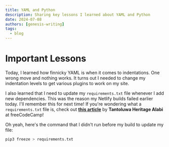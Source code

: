 ```yaml
---
title: YAML and Python
description: Sharing key lessons I learned about YAML and Python
date: 2024-07-08
authors: [genesis-writing]
tags:
  - blog
---
```


# Important Lessons

Today, I learned how finnicky YAML is when it comes to indentations. One wrong move and nothing works. It turns out I needed to change my indentation levels to get various plugins to work on my site.

I also learned that I need to update my `requirements.txt` file whenever I add new dependencies. This was the reason my Netlify builds failed earlier today. I'll remember this for next time! If you're wondering what a `requirements.txt` file is, check out [**this article**](https://www.freecodecamp.org/news/python-requirementstxt-explained/) by **Tantoluwa Heritage Alabi** at freeCodeCamp!

Oh yeah, here's the command that I didn't run before my build to update my file:

``` py
pip3 freeze > requirements.txt
```